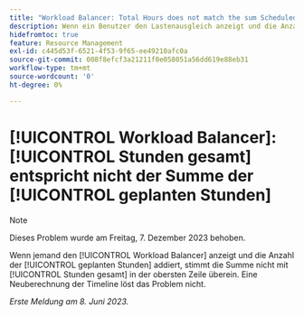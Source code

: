 ```yaml
---
title: "Workload Balancer: Total Hours does not match the sum Scheduled Hours"
description: Wenn ein Benutzer den Lastenausgleich anzeigt und die Anzahl der geplanten Stunden addiert, stimmt die Summe nicht mit der Gesamtdauer in der oberen Zeile überein. Eine Neuberechnung der Timeline löst das Problem nicht.
hidefromtoc: true
feature: Resource Management
exl-id: c445d53f-6521-4f53-9f65-ee49210afc0a
source-git-commit: 008f8efcf3a21211f0e058051a56dd619e88eb31
workflow-type: tm+mt
source-wordcount: '0'
ht-degree: 0%

---
```


# [!UICONTROL Workload Balancer]: [!UICONTROL Stunden gesamt] entspricht nicht der Summe der [!UICONTROL geplanten Stunden]

>[!NOTE]
>
>Dieses Problem wurde am Freitag, 7. Dezember 2023 behoben.

Wenn jemand den [!UICONTROL Workload Balancer] anzeigt und die Anzahl der [!UICONTROL geplanten Stunden] addiert, stimmt die Summe nicht mit [!UICONTROL Stunden gesamt] in der obersten Zeile überein. Eine Neuberechnung der Timeline löst das Problem nicht.

_Erste Meldung am 8. Juni 2023._
